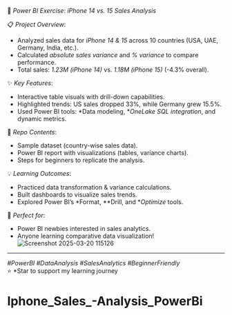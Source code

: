 🚀 *Power BI Exercise: iPhone 14 vs. 15 Sales Analysis*  

📋 *Project Overview*:  
- Analyzed sales data for *iPhone 14 & 15* across 10 countries (USA, UAE, Germany, India, etc.).  
- Calculated *absolute sales variance* and *% variance* to compare performance.  
- Total sales: *1.23M (iPhone 14)* vs. *1.18M (iPhone 15)* (-4.3% overall).  

✨ *Key Features*:  
- Interactive table visuals with drill-down capabilities.  
- Highlighted trends: US sales dropped 33%, while Germany grew 15.5%.  
- Used Power BI tools: *Data modeling, **OneLake SQL integration*, and dynamic metrics.  

📂 *Repo Contents*:  
- Sample dataset (country-wise sales data).  
- Power BI report with visualizations (tables, variance charts).  
- Steps for beginners to replicate the analysis.  

💡 *Learning Outcomes*:  
- Practiced data transformation & variance calculations.  
- Built dashboards to visualize sales trends.  
- Explored Power BI’s *Format, **Drill, and **Optimize* tools.  

🔗 *Perfect for*:  
- Power BI newbies interested in sales analytics.  
- Anyone learning comparative data visualization!  
![Screenshot 2025-03-20 115126](https://github.com/user-attachments/assets/79dd98b3-a1a7-4752-a3d6-2ef66d307b4b)

---  
*#PowerBI #DataAnalysis #SalesAnalytics #BeginnerFriendly*  
⭐ *Star to support my learning journey
# Iphone_Sales_-Analysis_PowerBi
